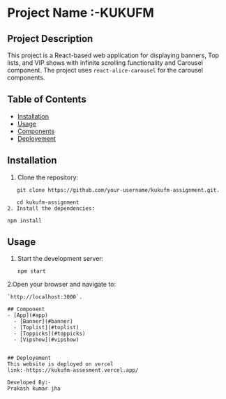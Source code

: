 # Project Name :-KUKUFM

## Project Description

This project is a React-based web application for displaying banners,  Top lists, 
and VIP shows with infinite scrolling functionality and Carousel component. The project uses `react-alice-carousel` 
for the carousel components.

## Table of Contents
- [Installation](#installation)
- [Usage](#usage)
- [Components](#components)
- [Deployement](#deployement)
  
## Installation
1. Clone the repository:
```
   git clone https://github.com/your-username/kukufm-assignment.git.

   cd kukufm-assignment
2. Install the dependencies:
```
   `npm install`

## Usage
1. Start the development server:
   ```
   npm start
   
2.Open your browser and navigate to:
```
`http://localhost:3000`.

## Component
- [App](#app)
  - [Banner](#banner)
  - [Toplist](#toplist)
  - [Toppicks](#toppicks)
  - [Vipshow](#vipshow)


## Deployement
This website is deployed on vercel
link:-https://kukufm-assesment.vercel.app/

Developed By:-
Prakash kumar jha


